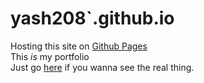 # yash208`.github.io
Hosting this site on [Github Pages](https://pages.github.com/)\
This *is* my portfolio \
Just go [here](https://yash2048.github.io/src/pages/cli.html) if you wanna see the real thing.